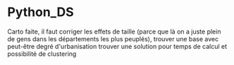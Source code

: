 # Python_DS

Carto faite, il faut corriger les effets de taille (parce que là on a juste plein de gens dans les départements les plus peuplés), 
trouver une base avec peut-être degré d'urbanisation
trouver une solution pour temps de calcul et possibilité de clustering